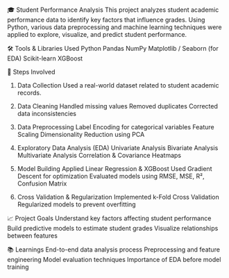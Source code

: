 🎓 Student Performance Analysis 
This project analyzes student academic performance data to identify key factors that influence grades. Using Python, various data preprocessing and machine learning techniques were applied to explore, visualize, and predict student performance.

🛠️ Tools & Libraries Used
Python
Pandas
NumPy
Matplotlib / Seaborn (for EDA)
Scikit-learn
XGBoost

🧩 Steps Involved
1. Data Collection
Used a real-world dataset related to student academic records.

3. Data Cleaning
Handled missing values
Removed duplicates
Corrected data inconsistencies

4. Data Preprocessing
Label Encoding for categorical variables
Feature Scaling
Dimensionality Reduction using PCA

5. Exploratory Data Analysis (EDA)
Univariate Analysis
Bivariate Analysis
Multivariate Analysis
Correlation & Covariance Heatmaps

6. Model Building
Applied Linear Regression & XGBoost
Used Gradient Descent for optimization
Evaluated models using RMSE, MSE, R², Confusion Matrix

7. Cross Validation & Regularization
Implemented k-Fold Cross Validation
Regularized models to prevent overfitting

📈 Project Goals
Understand key factors affecting student performance
Build predictive models to estimate student grades
Visualize relationships between features

📚 Learnings
End-to-end data analysis process
Preprocessing and feature engineering
Model evaluation techniques
Importance of EDA before model training
